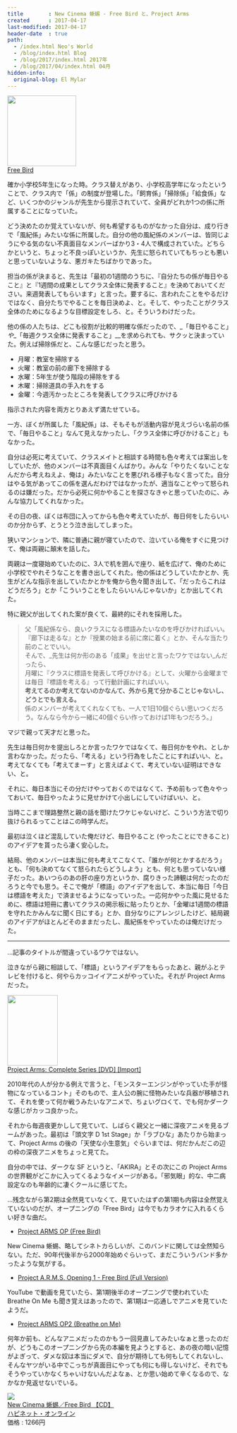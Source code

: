 ```yaml
---
title        : New Cinema 蜥蜴 - Free Bird と、Project Arms
created      : 2017-04-17
last-modified: 2017-04-17
header-date  : true
path:
  - /index.html Neo's World
  - /blog/index.html Blog
  - /blog/2017/index.html 2017年
  - /blog/2017/04/index.html 04月
hidden-info:
  original-blog: El Mylar
---
```


<div class="ad-amazon">
  <div class="ad-amazon-image">
    <a href="https://www.amazon.co.jp/dp/B00005IX3E?tag=neos21-22&amp;linkCode=osi&amp;th=1&amp;psc=1">
      <img src="https://m.media-amazon.com/images/I/21NKCTSJCVL._SL160_.jpg" width="156" height="160">
    </a>
  </div>
  <div class="ad-amazon-info">
    <div class="ad-amazon-title">
      <a href="https://www.amazon.co.jp/dp/B00005IX3E?tag=neos21-22&amp;linkCode=osi&amp;th=1&amp;psc=1">Free Bird</a>
    </div>
  </div>
</div>

確か小学校5年生になった時。クラス替えがあり、小学校高学年になったということで、クラス内で「係」の制度が登場した。「飼育係」「掃除係」「給食係」など、いくつかのジャンルが先生から提示されていて、全員がどれか1つの係に所属することになっていた。

どう決めたのか覚えていないが、何も希望するものがなかった自分は、成り行きで「風紀係」みたいな係に所属した。自分の他の風紀係のメンバーは、皆同じようにやる気のない不真面目なメンバーばかり3・4人で構成されていた。どちらかというと、ちょっと不良っぽいというか、先生に怒られていてもちっとも悪いと思っていないような、悪ガキたちばかりであった。

担当の係が決まると、先生は「最初の1週間のうちに、『自分たちの係が毎日やること』と『1週間の成果としてクラス全体に発表すること』を決めておいてください。来週発表してもらいます」と言った。要するに、言われたことをやるだけではなく、自分たちでやることを毎日決めよ、と。そして、やったことがクラス全体のためになるような目標設定をしろ、と。そういうわけだった。

他の係の人たちは、どこも役割が比較的明確な係だったので、_「毎日やること」_や__「毎週クラス全体に発表すること」__を求められても、サクッと決まっていた。例えば掃除係だと、こんな感じだったと思う。

- 月曜：教室を掃除する
- 火曜：教室の前の廊下を掃除する
- 水曜：5年生が使う階段の掃除をする
- 木曜：掃除道具の手入れをする
- 金曜：今週汚かったところを発表してクラスに呼びかける

指示された内容を両方とりあえず満たせている。

一方、ぼくが所属した「風紀係」は、そもそもが活動内容が見えづらい名前の係で、「毎日やること」なんて見えなかったし、「クラス全体に呼びかけること」もなかった。

自分は必死に考えていて、クラスメイトと相談する時間も色々考えては案出しをしていたが、他のメンバーは不真面目くんばかり。みんな「やりたくないことなんだから考えねえよ、俺は」みたいなことを悪びれる様子もなく言ってた。自分はやる気があってこの係を選んだわけではなかったが、適当なことやって怒られるのは嫌だった。だから必死に何かやることを探さなきゃと思っていたのに、みんな協力してくれなかった。

その日の夜、ぼくは布団に入ってからも色々考えていたが、毎日何をしたらいいのか分からず、とうとう泣き出してしまった。

狭いマンションで、隣に普通に親が寝ていたので、泣いている俺をすぐに見つけて、俺は両親に顛末を話した。

両親は一度寝始めていたのに、3人で机を囲んで座り、紙を広げて、俺のために小学校でやれそうなことを書き出してくれた。他の係はどうしていたかとか、先生がどんな指示を出していたかとかを俺から色々聞き出して、「だったらこれはどうだろう」とか「こういうことをしたらいいんじゃないか」とか出してくれた。

特に親父が出してくれた案が良くて、最終的にそれを採用した。

> 父「風紀係なら、良いクラスになる標語みたいなのを呼びかければいい。  
> 『廊下は走るな』とか『授業の始まる前に席に着く』とか、そんな当たり前のことでいい。  
> そんで、_先生は何か形のある「成果」を出せと言ったワケではない_んだったら、  
> 月曜に『クラスに標語を発表して呼びかける』として、火曜から金曜までは毎日『標語を考える』って行動計画にすればいい。  
> __考えてるのか考えてないのかなんて、外から見て分かることじゃないし、どうとでも言える。__  
> 係のメンバーが考えてくれなくても、一人で1日10個ぐらい思いつくだろう。なんなら今から一緒に40個ぐらい作っておけば1年もつだろう。」

マジで親って天才だと思った。

先生は毎日何かを提出しろとか言ったワケではなくて、毎日何かをやれ、としか言わなかった。だったら、「考える」という行為をしたことにすればいい、と。考えてなくても「考えてまーす」と言えばよくて、考えていない証明はできない、と。

それに、毎日本当にその分だけやっておくのではなくて、予め前もって色々やっておいて、毎日やったように見せかけて小出しにしていけばいい、と。

当時ここまで理路整然と親の話を聞けたワケじゃないけど、こういう方法で切り抜けられるってことはこの時学んだ。

最初は泣くほど混乱していた俺だけど、毎日やること (やったことにできること) のアイデアを貰ったら凄く安心した。

結局、他のメンバーは本当に何も考えてこなくて、「誰かが何とかするだろう」とも、「何も決めてなくて怒られたらどうしよう」とも、何とも思っていない様子だった。あいつらのあの肝の座り方というか、腐りきった諦観は何だったのだろうと今でも思う。そこで俺が「標語」のアイデアを出して、本当に毎日「今日は標語を考えた」で済ませるようになっていった。一応何かやった風に見せるために、標語は短冊に書いてクラスの掲示板に貼ったりとか、「金曜は1週間の標語を守れたかみんなに聞く日にする」とか、自分なりにアレンジしたけど、結局親のアイデアがほとんどそのままだったし、風紀係をやっていたのは俺だけだった。

---

…記事のタイトルが間違っているワケではない。

泣きながら親に相談して、「標語」というアイデアをもらったあと、親がふとテレビを付けると、何やらカッコイイアニメがやっていた。それが Project Arms だった。

<div class="ad-amazon">
  <div class="ad-amazon-image">
    <a href="https://www.amazon.co.jp/dp/B076DLDRKB?tag=neos21-22&amp;linkCode=osi&amp;th=1&amp;psc=1">
      <img src="https://m.media-amazon.com/images/I/61zjFM6Oe1L._SL160_.jpg" width="114" height="160">
    </a>
  </div>
  <div class="ad-amazon-info">
    <div class="ad-amazon-title">
      <a href="https://www.amazon.co.jp/dp/B076DLDRKB?tag=neos21-22&amp;linkCode=osi&amp;th=1&amp;psc=1">Project Arms: Complete Series [DVD] [Import]</a>
    </div>
  </div>
</div>

2010年代の人が分かる例えで言うと、「モンスターエンジンがやっていた手が怪物になっているコント」そのもので、主人公の腕に怪物みたいな兵器が移植されて、それを使って何か戦うみたいなアニメで、ちょいグロくて、でも何かダークな感じがカッコ良かった。

それから毎週夜更かしして見ていて、しばらく親父と一緒に深夜アニメを見るブームがあった。最初は「頭文字 D 1st Stage」か「ラブひな」あたりから始まって、Project Arms の後の「天使な小生意気」ぐらいまでは、何だかんだこの辺の枠の深夜アニメをちょっと見てた。

自分の中では、ダークな SF というと、「AKIRA」とその次にこの Project Arms の世界観がどこかに入ってくるようなイメージがある。「邪気眼」的な、中二病設定なのも年齢的に凄くクールに感じてた。

…残念ながら第2期は全然見ていなくて、見ていたはずの第1期も内容は全然覚えていないのだが、オープニングの「Free Bird」は今でもカラオケに入れるくらい好きな曲だ。

- [Project ARMS OP (Free Bird)](https://youtube.com/watch?v=w3PhuNEzUDA)

New Cinema 蜥蜴、略してシネトカらしいが、このバンドに関しては全然知らない。ただ、90年代後半から2000年始めぐらいって、まだこういうバンド多かったような気がする。

- [Project A.R.M.S. Opening 1 - Free Bird (Full Version)](https://youtube.com/watch?v=5rAOVzWKS-I)

YouTube で動画を見ていたら、第1期後半のオープニングで使われていた Breathe On Me も聞き覚えはあったので、第1期は一応通しでアニメを見ていたようだ。

- [Project ARMS OP2 (Breathe on Me)](https://youtube.com/watch?v=AmgIlsv9mvs)

何年か前も、どんなアニメだったのかもう一回見直してみたいなぁと思ったのだが、どうもこのオープニングから先の本編を見ようとすると、あの夜の暗い記憶がよぎって、ダメな奴は本当にダメで、自分が期待しても何もしてくれないし、そんなヤツがいる中でこっちが真面目にやっても何にも得しないけど、それでもそうやっていかなくちゃいけないんだよなぁ、とか思い始めて辛くなるので、なかなか見返せないでいる。

<div class="ad-rakuten">
  <div class="ad-rakuten-image">
    <a href="https://hb.afl.rakuten.co.jp/hgc/g00q0ui2.waxyc9f8.g00q0ui2.waxydef7/?pc=https%3A%2F%2Fitem.rakuten.co.jp%2Fes-toys%2F10020218%2F&amp;m=http%3A%2F%2Fm.rakuten.co.jp%2Fes-toys%2Fi%2F11351355%2F">
      <img src="https://thumbnail.image.rakuten.co.jp/@0_mall/es-toys/cabinet/218/10020218.jpg?_ex=128x128">
    </a>
  </div>
  <div class="ad-rakuten-info">
    <div class="ad-rakuten-title">
      <a href="https://hb.afl.rakuten.co.jp/hgc/g00q0ui2.waxyc9f8.g00q0ui2.waxydef7/?pc=https%3A%2F%2Fitem.rakuten.co.jp%2Fes-toys%2F10020218%2F&amp;m=http%3A%2F%2Fm.rakuten.co.jp%2Fes-toys%2Fi%2F11351355%2F">New Cinema 蜥蜴／Free Bird 【CD】</a>
    </div>
    <div class="ad-rakuten-shop">
      <a href="https://hb.afl.rakuten.co.jp/hgc/g00q0ui2.waxyc9f8.g00q0ui2.waxydef7/?pc=https%3A%2F%2Fwww.rakuten.co.jp%2Fes-toys%2F&amp;m=http%3A%2F%2Fm.rakuten.co.jp%2Fes-toys%2F">ハピネット・オンライン</a>
    </div>
    <div class="ad-rakuten-price">価格 : 1266円</div>
  </div>
</div>
